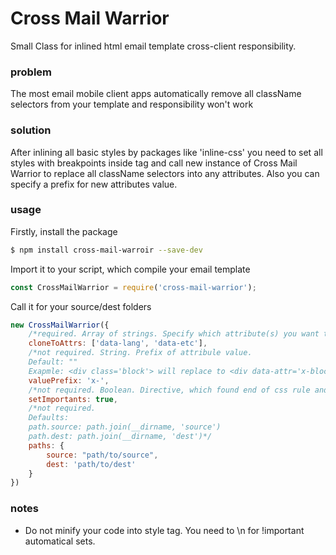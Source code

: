 # Cross Mail Warrior

Small Class for inlined html email template cross-client responsibility.

### problem
The most email mobile client apps automatically remove all className selectors from your template and responsibility won't work

### solution
After inlining all basic styles by packages like 'inline-css' you need to set all styles with breakpoints inside <style></style> tag and call new instance of Cross Mail Warrior to replace all className selectors into any attributes. Also you can specify a prefix for new attributes value.

### usage
Firstly, install the package
```sh
$ npm install cross-mail-warroir --save-dev
```

Import it to your script, which compile your email template

```javascript
const CrossMailWarrior = require('cross-mail-warrior');
```

Call it for your source/dest folders
```javascript
new CrossMailWarrior({
    /*required. Array of strings. Specify which attribute(s) you want to replace from classNames*/
	cloneToAttrs: ['data-lang', 'data-etc'],
	/*not required. String. Prefix of attribule value. 
	Default: ""
	Exapmle: <div class='block'> will replace to <div data-attr='x-block'>*/
	valuePrefix: 'x-',
	/*not required. Boolean. Directive, which found end of css rule and sets the important to reinherit inline styles*/
	setImportants: true,
	/*not required.
	Defaults:
	path.source: path.join(__dirname, 'source')
	path.dest: path.join(__dirname, 'dest')*/
	paths: {
	    source: "path/to/source",
	    dest: 'path/to/dest'
	}
})
```

### notes
- Do not minify your code into style tag. You need to \n for !important automatical sets.
